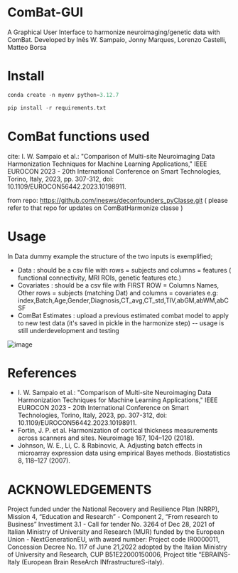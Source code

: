 # ComBat-GUI

A Graphical User Interface to harmonize neuroimaging/genetic data with ComBat.
Developed by Inês W. Sampaio, Jonny Marques, Lorenzo Castelli, Matteo Borsa
# Install

```python
conda create -n myenv python=3.12.7

pip install -r requirements.txt

```
# ComBat functions used

cite: I. W. Sampaio et al.: "Comparison of Multi-site Neuroimaging Data Harmonization Techniques for Machine Learning Applications," IEEE EUROCON 2023 - 20th International Conference on Smart Technologies, Torino, Italy, 2023, pp. 307-312, doi: 10.1109/EUROCON56442.2023.10198911.

from repo: https://github.com/inesws/deconfounders_pyClasse.git
( please refer to that repo for updates on ComBatHarmonize classe )

# Usage
In Data dummy example the structure of the two inputs is exemplified;
- Data : should be a csv file with rows = subjects and columns = features ( functional connectivity, MRI ROIs, genetic features etc.)
- Covariates : should be a csv file with FIRST ROW = Columns Names, Other rows = subjects (matching Dat) and columns =  covariates
  e.g: index,Batch,Age,Gender,Diagnosis,CT_avg,CT_std,TIV,abGM,abWM,abCSF
- ComBat Estimates : upload a previous estimated combat model to apply to new test data (it's saved in pickle in the harmonize step) -- usage is still underdevelopment and testing

![image](https://github.com/user-attachments/assets/51004206-0843-46fd-a9ad-d08ba57b5191)

# References
- I. W. Sampaio et al.: "Comparison of Multi-site Neuroimaging Data Harmonization Techniques for Machine Learning Applications," IEEE EUROCON 2023 - 20th International Conference on Smart Technologies, Torino, Italy, 2023, pp. 307-312, doi: 10.1109/EUROCON56442.2023.10198911.
- Fortin, J. P. et al. Harmonization of cortical thickness measurements across scanners and sites. Neuroimage 167, 104–120 (2018).
-  Johnson, W. E., Li, C. & Rabinovic, A. Adjusting batch effects in microarray expression data using empirical Bayes methods. Biostatistics 8, 118–127 (2007).

# ACKNOWLEDGEMENTS
Project funded under the National Recovery and Resilience Plan (NRRP), Mission 4, “Education and Research” - Component 2, “From research to Business” Investiment 3.1 - Call for tender No. 3264 of Dec 28, 2021 of Italian Ministry of University and Research (MUR) funded by the European Union - NextGenerationEU, with award number: Project code IR0000011, Concession Decree No. 117 of June 21,2022 adopted by the Italian Ministry of University and Research, CUP B51E22000150006, Project title “EBRAINS-Italy (European Brain ReseArch INfrastructureS-italy).



